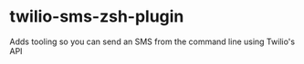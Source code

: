 # twilio-sms-zsh-plugin
Adds tooling so you can send an SMS from the command line using Twilio's API
